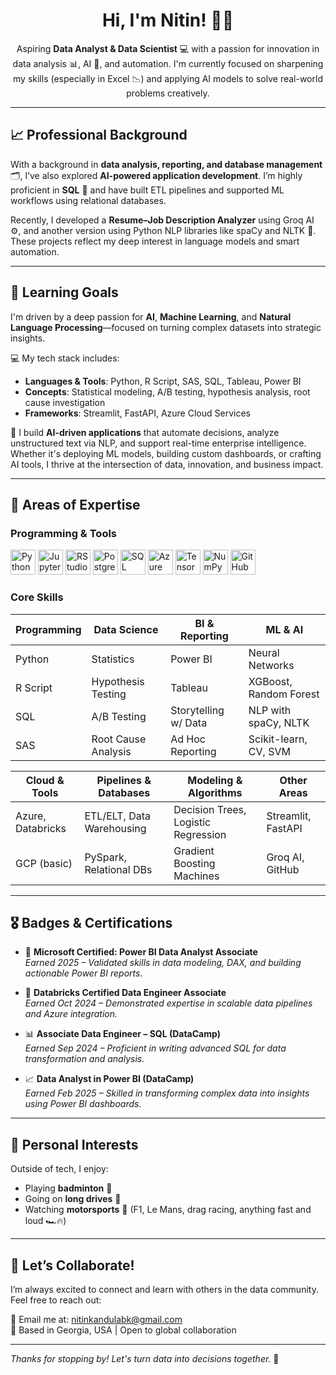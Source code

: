<!-- Profile Introduction -->
<h1 align="center">Hi, I'm Nitin! 👋✨</h1>

<p align="center">
  Aspiring <strong>Data Analyst & Data Scientist</strong> 💻 with a passion for innovation in data analysis 📊, AI 🤖, and automation. I'm currently focused on sharpening my skills (especially in Excel 📉) and applying AI models to solve real-world problems creatively.
</p>

---

## 📈 Professional Background

With a background in <strong>data analysis, reporting, and database management</strong> 🗂️, I’ve also explored <strong>AI-powered application development</strong>. I’m highly proficient in <strong>SQL</strong> 🧠 and have built ETL pipelines and supported ML workflows using relational databases.

Recently, I developed a <strong>Resume–Job Description Analyzer</strong> using Groq AI ⚙️, and another version using Python NLP libraries like spaCy and NLTK 🐍. These projects reflect my deep interest in language models and smart automation.

---

## 🚀 Learning Goals

I'm driven by a deep passion for <strong>AI</strong>, <strong>Machine Learning</strong>, and <strong>Natural Language Processing</strong>—focused on turning complex datasets into strategic insights.

💻 My tech stack includes:
- **Languages & Tools**: Python, R Script, SAS, SQL, Tableau, Power BI
- **Concepts**: Statistical modeling, A/B testing, hypothesis analysis, root cause investigation
- **Frameworks**: Streamlit, FastAPI, Azure Cloud Services

🤖 I build **AI-driven applications** that automate decisions, analyze unstructured text via NLP, and support real-time enterprise intelligence. Whether it's deploying ML models, building custom dashboards, or crafting AI tools, I thrive at the intersection of data, innovation, and business impact.

---

## 💼 Areas of Expertise

### Programming & Tools
<p>
  <img src="https://cdn.jsdelivr.net/gh/devicons/devicon/icons/python/python-original.svg" height="40" title="Python"/>
  <img src="https://cdn.jsdelivr.net/gh/devicons/devicon/icons/jupyter/jupyter-original.svg" height="40" title="Jupyter"/>
  <img src="https://cdn.jsdelivr.net/gh/devicons/devicon/icons/rstudio/rstudio-original.svg" height="40" title="RStudio"/>
  <img src="https://cdn.jsdelivr.net/gh/devicons/devicon/icons/postgresql/postgresql-original.svg" height="40" title="PostgreSQL"/>
  <img src="https://cdn.jsdelivr.net/gh/devicons/devicon/icons/microsoftsqlserver/microsoftsqlserver-plain.svg" height="40" title="SQL Server"/>
  <img src="https://cdn.jsdelivr.net/gh/devicons/devicon/icons/azure/azure-original.svg" height="40" title="Azure"/>
  <img src="https://cdn.jsdelivr.net/gh/devicons/devicon/icons/tensorflow/tensorflow-original.svg" height="40" title="TensorFlow"/>
  <img src="https://cdn.jsdelivr.net/gh/devicons/devicon/icons/numpy/numpy-original.svg" height="40" title="NumPy"/>
  <img src="https://cdn.jsdelivr.net/gh/devicons/devicon/icons/github/github-original.svg" height="40" title="GitHub"/>
</p>

### Core Skills

| Programming     | Data Science         | BI & Reporting     | ML & AI                |
|----------------|----------------------|--------------------|------------------------|
| Python         | Statistics           | Power BI           | Neural Networks        |
| R Script       | Hypothesis Testing   | Tableau            | XGBoost, Random Forest |
| SQL            | A/B Testing          | Storytelling w/ Data| NLP with spaCy, NLTK  |
| SAS            | Root Cause Analysis  | Ad Hoc Reporting   | Scikit-learn, CV, SVM  |

| Cloud & Tools      | Pipelines & Databases | Modeling & Algorithms     | Other Areas            |
|--------------------|-----------------------|----------------------------|------------------------|
| Azure, Databricks  | ETL/ELT, Data Warehousing | Decision Trees, Logistic Regression | Streamlit, FastAPI     |
| GCP (basic)        | PySpark, Relational DBs | Gradient Boosting Machines | Groq AI, GitHub        |

---

## 🎖️ Badges & Certifications

- 🧩 **Microsoft Certified: Power BI Data Analyst Associate**  
  *Earned 2025 – Validated skills in data modeling, DAX, and building actionable Power BI reports.*

- 🔧 **Databricks Certified Data Engineer Associate**  
  *Earned Oct 2024 – Demonstrated expertise in scalable data pipelines and Azure integration.*

- 📊 **Associate Data Engineer – SQL (DataCamp)**  
  *Earned Sep 2024 – Proficient in writing advanced SQL for data transformation and analysis.*

- 📈 **Data Analyst in Power BI (DataCamp)**  
  *Earned Feb 2025 – Skilled in transforming complex data into insights using Power BI dashboards.*

---

## 🎉 Personal Interests

Outside of tech, I enjoy:
- Playing **badminton** 🏸
- Going on **long drives** 🚗
- Watching **motorsports** 🏁 (F1, Le Mans, drag racing, anything fast and loud 🏎️🔥)

---

## 🤝 Let’s Collaborate!

I’m always excited to connect and learn with others in the data community. Feel free to reach out:

📧 Email me at: [nitinkandulabk@gmail.com](mailto:nitinkandulabk@gmail.com)  
📍 Based in Georgia, USA | Open to global collaboration

---

*Thanks for stopping by! Let's turn data into decisions together.* 🚀
